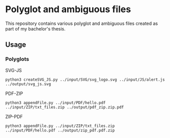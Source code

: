 # Polyglot and ambiguous files

This repository contains various polyglot and ambiguous files created as part of my bachelor's thesis.

## Usage

### Polyglots

SVG-JS

```
python3 createSVG_JS.py ../input/SVG/svg_logo.svg ../input/JS/alert.js ../output/svg_js.svg
```

PDF-ZIP
```
python3 appendFile.py ../input/PDF/hello.pdf ../input/ZIP/txt_files.zip ../output/pdf_zip.zip.pdf
```

ZIP-PDF
```
python3 appendFile.py ../input/ZIP/txt_files.zip ../input/PDF/hello.pdf ../output/zip_pdf.pdf.zip
```
